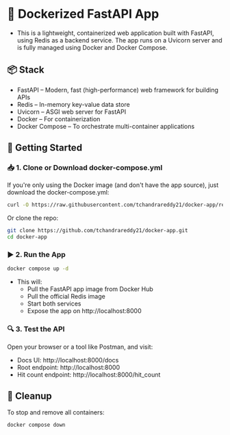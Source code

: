 # 🚀 Dockerized FastAPI App
- This is a lightweight, containerized web application built with FastAPI, using Redis as a backend service. The app runs on a Uvicorn server and is fully managed using Docker and Docker Compose.

## 📦 Stack
- FastAPI – Modern, fast (high-performance) web framework for building APIs
- Redis – In-memory key-value data store
- Uvicorn – ASGI web server for FastAPI
- Docker – For containerization
- Docker Compose – To orchestrate multi-container applications

## 🚀 Getting Started

### 📥 1. Clone or Download docker-compose.yml
If you're only using the Docker image (and don't have the app source), just download the docker-compose.yml:

```bash
curl -O https://raw.githubusercontent.com/tchandrareddy21/docker-app/refs/heads/main/docker-compose.yaml
```
Or clone the repo:

```bash
git clone https://github.com/tchandrareddy21/docker-app.git
cd docker-app
```
### ▶️ 2. Run the App

```bash
docker compose up -d
```
- This will:
    - Pull the FastAPI app image from Docker Hub
    - Pull the official Redis image
    - Start both services
    - Expose the app on http://localhost:8000

### 🔍 3. Test the API
Open your browser or a tool like Postman, and visit:

- Docs UI: http://localhost:8000/docs
- Root endpoint: http://localhost:8000
- Hit count endpoint: http://localhost:8000/hit_count

## 🧹 Cleanup
To stop and remove all containers:

```bash
docker compose down
```
